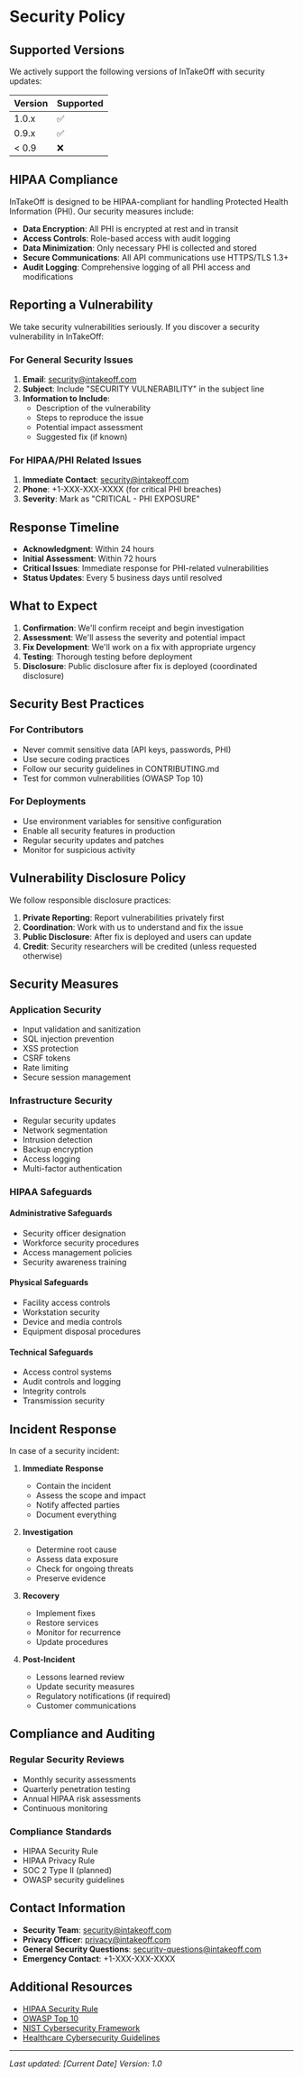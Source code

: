 # Security Policy

## Supported Versions

We actively support the following versions of InTakeOff with security updates:

| Version | Supported          |
| ------- | ------------------ |
| 1.0.x   | :white_check_mark: |
| 0.9.x   | :white_check_mark: |
| < 0.9   | :x:                |

## HIPAA Compliance

InTakeOff is designed to be HIPAA-compliant for handling Protected Health Information (PHI). Our security measures include:

- **Data Encryption**: All PHI is encrypted at rest and in transit
- **Access Controls**: Role-based access with audit logging
- **Data Minimization**: Only necessary PHI is collected and stored
- **Secure Communications**: All API communications use HTTPS/TLS 1.3+
- **Audit Logging**: Comprehensive logging of all PHI access and modifications

## Reporting a Vulnerability

We take security vulnerabilities seriously. If you discover a security vulnerability in InTakeOff:

### For General Security Issues
1. **Email**: security@intakeoff.com
2. **Subject**: Include "SECURITY VULNERABILITY" in the subject line
3. **Information to Include**:
   - Description of the vulnerability
   - Steps to reproduce the issue
   - Potential impact assessment
   - Suggested fix (if known)

### For HIPAA/PHI Related Issues
1. **Immediate Contact**: security@intakeoff.com
2. **Phone**: +1-XXX-XXX-XXXX (for critical PHI breaches)
3. **Severity**: Mark as "CRITICAL - PHI EXPOSURE"

## Response Timeline

- **Acknowledgment**: Within 24 hours
- **Initial Assessment**: Within 72 hours
- **Critical Issues**: Immediate response for PHI-related vulnerabilities
- **Status Updates**: Every 5 business days until resolved

## What to Expect

1. **Confirmation**: We'll confirm receipt and begin investigation
2. **Assessment**: We'll assess the severity and potential impact
3. **Fix Development**: We'll work on a fix with appropriate urgency
4. **Testing**: Thorough testing before deployment
5. **Disclosure**: Public disclosure after fix is deployed (coordinated disclosure)

## Security Best Practices

### For Contributors
- Never commit sensitive data (API keys, passwords, PHI)
- Use secure coding practices
- Follow our security guidelines in CONTRIBUTING.md
- Test for common vulnerabilities (OWASP Top 10)

### For Deployments
- Use environment variables for sensitive configuration
- Enable all security features in production
- Regular security updates and patches
- Monitor for suspicious activity

## Vulnerability Disclosure Policy

We follow responsible disclosure practices:

1. **Private Reporting**: Report vulnerabilities privately first
2. **Coordination**: Work with us to understand and fix the issue
3. **Public Disclosure**: After fix is deployed and users can update
4. **Credit**: Security researchers will be credited (unless requested otherwise)

## Security Measures

### Application Security
- Input validation and sanitization
- SQL injection prevention
- XSS protection
- CSRF tokens
- Rate limiting
- Secure session management

### Infrastructure Security
- Regular security updates
- Network segmentation
- Intrusion detection
- Backup encryption
- Access logging
- Multi-factor authentication

### HIPAA Safeguards

#### Administrative Safeguards
- Security officer designation
- Workforce security procedures
- Access management policies
- Security awareness training

#### Physical Safeguards
- Facility access controls
- Workstation security
- Device and media controls
- Equipment disposal procedures

#### Technical Safeguards
- Access control systems
- Audit controls and logging
- Integrity controls
- Transmission security

## Incident Response

In case of a security incident:

1. **Immediate Response**
   - Contain the incident
   - Assess the scope and impact
   - Notify affected parties
   - Document everything

2. **Investigation**
   - Determine root cause
   - Assess data exposure
   - Check for ongoing threats
   - Preserve evidence

3. **Recovery**
   - Implement fixes
   - Restore services
   - Monitor for recurrence
   - Update procedures

4. **Post-Incident**
   - Lessons learned review
   - Update security measures
   - Regulatory notifications (if required)
   - Customer communications

## Compliance and Auditing

### Regular Security Reviews
- Monthly security assessments
- Quarterly penetration testing
- Annual HIPAA risk assessments
- Continuous monitoring

### Compliance Standards
- HIPAA Security Rule
- HIPAA Privacy Rule
- SOC 2 Type II (planned)
- OWASP security guidelines

## Contact Information

- **Security Team**: security@intakeoff.com
- **Privacy Officer**: privacy@intakeoff.com
- **General Security Questions**: security-questions@intakeoff.com
- **Emergency Contact**: +1-XXX-XXX-XXXX

## Additional Resources

- [HIPAA Security Rule](https://www.hhs.gov/hipaa/for-professionals/security/index.html)
- [OWASP Top 10](https://owasp.org/www-project-top-ten/)
- [NIST Cybersecurity Framework](https://www.nist.gov/cyberframework)
- [Healthcare Cybersecurity Guidelines](https://www.hhs.gov/sites/default/files/cybersecurity-newsletter-february-2017.pdf)

---

*Last updated: [Current Date]*
*Version: 1.0*